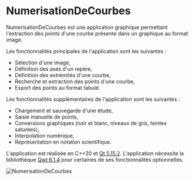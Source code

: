 # NumerisationDeCourbes

NumerisationDeCourbes est une application graphique permettant l'extraction des points d'une courbe présente dans un graphique au format image.

Les fonctionnalités principales de l'application sont les suivantes :

 - Sélection d'une image,
 - Définition des axes d'un repère,
 - Définition des extrémités d'une courbe,
 - Recherche et extraction des points d'une courbe,
 - Export des points au format tabulé.

Les fonctionnalités supplémentaires de l'application sont les suivantes :

 - Chargement et sauvegarde d'une étude,
 - Saisie manuelle de points,
 - Conversions graphiques (noir et blanc, niveaux de gris, teintes saturées),
 - Interpolation numérique,
 - Représentation en notation scientifique.

L'application est réalisée en C++20 et [Qt 5.15.2](https://download.qt.io/archive/qt/5.15/5.15.2/). L'application nécessite la bibliothèque [Qwt 6.1.4](https://qwt.sourceforge.io/) pour certaines de ses fonctionnalités optionnelles.

![](doc/NumerisationDeCourbes.png "NumerisationDeCourbes")
